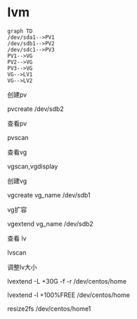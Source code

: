# lvm

```mermaid
graph TD
/dev/sda1-->PV1
/dev/sdb1-->PV2
/dev/sdc1-->PV3
PV1-->VG
PV2-->VG
PV3-->VG
VG-->LV1
VG-->LV2
```

创建pv

pvcreate /dev/sdb2

查看pv

pvscan

查看vg

vgscan,vgdisplay

创建vg

vgcreate vg_name /dev/sdb1

vg扩容

vgextend vg_name /dev/sdb2

查看 lv

lvscan

调整lv大小

lvextend -L +30G -f -r /dev/centos/home

lvextend -l +100%FREE /dev/centos/home



resize2fs /dev/centos/home1
